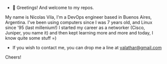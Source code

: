 - 👋 Greetings! And welcome to my repos.

My name is Nicolas Vila, I'm a DevOps engineer based in Buenos Aires, Argentina.
I've been using computers since I was 7 years old, and Linux since '95 (last millenium!)
I started my career as a networker (Cisco, Juniper, you name it) and then kept learning more
and more and today, I know quite some stuff =)

- If you wish to contact me, you can drop me a line at valathar@gmail.com

Cheers!


<!---
nvlan/nvlan is a ✨ special ✨ repository because its `README.md` (this file) appears on your GitHub profile.
You can click the Preview link to take a look at your changes.
--->
